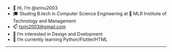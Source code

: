 - 👋 Hi, I’m @srinu2003
- 🎓 Studing B.tech in Computer Science Engineering  at 🏫 MLR Institute of Technology and Management
- 📫 tsrin2003@gmail.com
- 👀 I’m interested in Design and Dvelopment
- 🌱 I’m currently learning Python/Flutter/HTML
<!-- - 💞️ I’m looking to collaborate on ... -->
---
<!-- -
srinu2003/srinu2003 is a ✨ special ✨ repository because its `README.md` (this file) appears on your GitHub profile.
You can click the Preview link to take a look at your changes.
- -->
